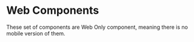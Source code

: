# Web Components

These set of components are Web Only component, meaning there is no mobile version of them.